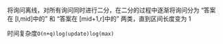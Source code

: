 将询问离线，对所有询问同时进行二分，在二分的过程中逐渐将询问分为 “答案
在 [l,mid]中的” 和 “答案在 [mid+1,r]中的” 两类，直到区间长度变为 1

时间复杂度`O(n+q)log(update)log(max)`

